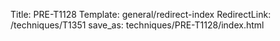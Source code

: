 Title: PRE-T1128
Template: general/redirect-index
RedirectLink: /techniques/T1351
save_as: techniques/PRE-T1128/index.html